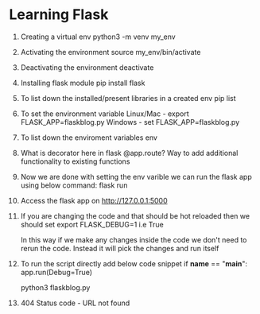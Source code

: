 # Learning Flask

1. Creating a virtual env
    python3 -m venv my_env

2. Activating the environment
    source my_env/bin/activate

3. Deactivating the environment
    deactivate

4. Installing flask module
    pip install flask

5. To list down the installed/present libraries in a created env
    pip list

6. To set the environment variable
    Linux/Mac - export FLASK_APP=flaskblog.py
    Windows   - set FLASK_APP=flaskblog.py

7. To list down the enviroment variables
    env

8. What is decorator here in flask @app.route?
    Way to add additional functionality to existing functions

9. Now we are done with setting the env varible we can run the flask app using below command:
    flask run

10. Access the flask app on 
    http://127.0.0.1:5000

11. If you are changing the code and that should be hot reloaded then we should set
    export FLASK_DEBUG=1
    i.e True

    In this way if we make any changes inside the code we don't need to rerun the code.
    Instead it will pick the changes and run itself

12. To run the script directly add below code snippet
    if __name__ == "__main__":
        app.run(Debug=True)

    python3 flaskblog.py

13. 404 Status code - URL not found